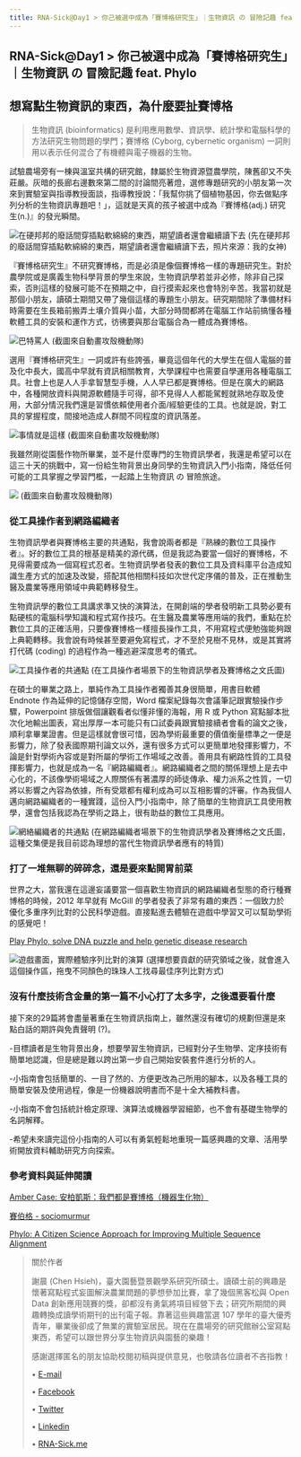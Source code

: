 ```yaml
---
title: RNA-Sick@Day1 > 你己被選中成為「賽博格研究生」｜生物資訊 の 冒險記趣 feat. Phylo
---
```


## RNA-Sick@Day1 > 你己被選中成為「賽博格研究生」｜生物資訊 の 冒險記趣 feat. Phylo
## 想寫點生物資訊的東西，為什麼要扯賽博格

> 生物資訊 (bioinformatics) 是利用應用數學、資訊學、統計學和電腦科學的方法研究生物問題的學門；賽博格 (Cyborg, cybernetic organism) 一詞則用以表示任何混合了有機體與電子機器的生物。

試驗農場旁有一棟與溫室共構的研究館，隸屬於生物資源暨農學院，陳舊卻又不失莊嚴。灰暗的長廊右邊數來第二間的討論間亮著燈，選修專題研究的小朋友第一次來到實驗室與指導教授面談，指導教授說：「我幫你挑了個植物基因，你去做點序列分析的生物資訊專題吧！」，這就是天真的孩子被選中成為『賽博格(adj.) 研究生(n.)』的發光瞬間。

![在硬邦邦的廢話間穿插點軟綿綿的東西，期望讀者還會繼續讀下去](https://res.cloudinary.com/rna-sick/image/upload/v1568639875/IT30/day1/70694789_689202381558661_702158811376386048_n_bjglvk.jpg)
(先在硬邦邦的廢話間穿插點軟綿綿的東西，期望讀者還會繼續讀下去，照片來源：我的女神)

『賽博格研究生』不研究賽博格，而是必須是像個賽博格一樣的專題研究生。對於農學院或是廣義生物科學背景的學生來說，生物資訊學若並非必修，除非自己探索，否則這樣的發展可能不在預期之中，自行摸索起來也會特別辛苦。我當初就是那個小朋友，讀碩士期間又帶了幾個這樣的專題生小朋友。研究期間除了準備材料時需要在生長箱前搬弄土壤介質與小苗，大部分時間都將在電腦工作站前搞懂各種軟體工具的安裝和運作方式，彷彿要與那台電腦合為一體成為賽博格。

![巴特罵人](https://res.cloudinary.com/rna-sick/image/upload/v1568639901/IT30/day1/Screen_Shot_2019-07-15_at_14.35.47_xiduxl.png)
(截圖來自動畫攻殼機動隊)

選用『賽博格研究生』一詞或許有些誇張，畢竟這個年代的大學生在個人電腦的普及化中長大，國高中早就有資訊相關教育，大學課程中也需要自學運用各種電腦工具。社會上也是人人手拿智慧型手機，人人早已都是賽博格。但是在廣大的網路中，各種開放資料與開源軟體隨手可得，卻不見得人人都能駕輕就熟地存取及使用，大部分情況我們還是習慣依賴使用者介面/經驗更佳的工具。也就是說，對工具的掌握程度，間接地造成人群間不同程度的資訊落差。

![事情就是這樣](https://res.cloudinary.com/rna-sick/image/upload/v1568647922/IT30/day1/Screen_Shot_2019-07-24_at_12.59.41_lnixqu.jpg)
(截圖來自動畫攻殼機動隊)

我雖然剛從園藝作物所畢業，並不是什麼專門的生物資訊學者，我還是希望可以在這三十天的挑戰中，寫一份給生物背景出身同學的生物資訊入門小指南，降低任何可能的工具掌握之學習門檻，一起踏上生物資訊 の 冒險旅途。

![](https://res.cloudinary.com/rna-sick/image/upload/v1568647931/IT30/day1/Screen_Shot_2019-07-25_at_17.39.37_fcmqey.png)
(截圖來自動畫攻殼機動隊)

### 從工具操作者到網路編織者

生物資訊學者與賽博格主要的共通點，我會說兩者都是『熟練的數位工具操作者』。好的數位工具的根基是精美的源代碼，但是我認為要當一個好的賽博格，不見得需要成為一個寫程式忍者。生物資訊學者發表的數位工具及資料庫平台造成知識生產方式的加速及改變，搭配其他相關科技如次世代定序儀的普及，正在推動生醫及農業等應用領域中典範轉移發生。

生物資訊學的數位工具講求準又快的演算法，在開創端的學者發明新工具勢必要有點硬核的電腦科學知識和程式寫作技巧。在生醫及農業等應用端的我們，重點在於數位工具的正確活用，只要像賽博格一樣擅長操作工具，不用寫程式便勉強能夠跟上典範轉移。我會說有時候甚至要避免寫程式，才不至於見樹不見林，或是其實將打代碼 (coding) 的過程作為一種逃避深度思考的儀式。

![工具操作者的共通點](https://res.cloudinary.com/rna-sick/image/upload/v1568647817/IT30/day1/Screen_Shot_2019-09-16_at_23.28.11_blenz3.png)
(在工具操作者場景下的生物資訊學者及賽博格之文氏圖)

在碩士的畢業之路上，單純作為工具操作者獨善其身很簡單，用書目軟體 Endnote 作為延伸的記憶儲存空間，Word 檔案紀錄每次會議筆記跟實驗操作步驟，Powerpoint 排版做個讓觀看者似懂非懂的海報，用 R 或 Python 寫點腳本批次化地輸出圖表，寫出厚厚一本可能只有口試委員跟實驗接續者會看的論文之後，順利拿畢業證書。但是這樣就會很可惜，因為學術最重要的價值衡量標準之一便是影響力，除了發表國際期刊論文以外，還有很多方式可以更簡單地發揮影響力，不論是針對學術內容或是對所屬的學術工作場域之改善。善用具有網路性質的工具發揮影響力，也就是成為一名『網路編織者』。網路編織者之間的關係理想上是去中心化的，不該像學術場域之人際關係有著濃厚的師徒傳承、權力派系之性質，一切將以影響之內容為依據，所有受眾都有權利成為可以互相影響的評審。作為我個人邁向網路編織者的一種實踐，這份入門小指南中，除了簡單的生物資訊工具使用教學，還會包括我認為在學術之路上，很有助益的數位工具應用。

![網絡編織者的共通點](https://res.cloudinary.com/rna-sick/image/upload/v1568647817/IT30/day1/Screen_Shot_2019-09-16_at_23.28.18_zm8xnw.png)
(在網路編織者場景下的生物資訊學者及賽博格之文氏圖，這種交集便是我目前認為理想的當代生物資訊學者應有的特質)

### 打了一堆無聊的碎碎念，還是要來點開胃前菜

世界之大，當我還在這邊妄議要當一個喜歡生物資訊的網路編織者型態的奇行種賽博格的時候，2012 年早就有 McGill 的學者發表了非常有趣的東西：一個致力於優化多重序列比對的公民科學遊戲。直接點進去體驗在遊戲中學習又可以幫助學術的感覺吧！

[Play Phylo, solve DNA puzzle and help genetic disease research](https://citizensciencegames.com/games/phylo/)

![遊戲畫面，實際體驗序列比對的演算](https://res.cloudinary.com/rna-sick/image/upload/v1568647816/IT30/day1/Screen_Shot_2019-09-16_at_23.26.59_v1l7bf.png)
(選擇想要貢獻的研究領域之後，就會進入這個操作區，拖曳不同顏色的珠珠人工找尋最佳序列比對方式)

### 沒有什麼技術含金量的第一篇不小心打了太多字，之後還要看什麼

接下來的29篇將會盡量著重在生物資訊指南上，雖然還沒有確切的規劃但還是來點白話的期許與免責聲明 (?)。

-目標讀者是生物背景出身，想要學習生物資訊，已經對分子生物學、定序技術有簡單地認識，但是總是難以跨出第一步自己開始安裝套件進行分析的人。

-小指南會包括簡單的、一目了然的、方便更改為己所用的腳本，以及各種工具的簡單安裝及使用過程，像是一份機器說明書而不是十全大補教科書。

-小指南不會包括統計檢定原理、演算法或機器學習細節，也不會有基礎生物學的名詞解釋。

-希望未來讀完這份小指南的人可以有勇氣輕鬆地重現一篇感興趣的文章、活用學術開放資料輔助研究方向探索。

### 參考資料與延伸閱讀

[Amber Case: 安柏凱斯：我們都是賽博格（機器生化物）](https://www.ted.com/talks/amber_case_we_are_all_cyborgs_now?language=zh-tw)

[賽伯格 - sociomurmur](https://sociomurmur.wordpress.com/tag/賽伯格/)

[Phylo: A Citizen Science Approach for Improving Multiple Sequence Alignment](https://www.ncbi.nlm.nih.gov/pmc/articles/PMC3296692/)

> 關於作者
> 
> 謝晨 (Chen Hsieh)，臺大園藝暨景觀學系研究所碩士。讀碩士前的興趣是懷著寫點程式妄圖解決農業問題的夢想參加比賽，拿了幾個黑客松與 Open Data 創新應用競賽的獎，卻都沒有勇氣將項目經營下去；研究所期間的興趣轉換成讀學術期刊的出刊電子報。靠著這些興趣當選 107 學年的臺大優秀青年，畢業後卻成了無業的實驗室居民。現在在農場旁的研究館辦公室寫點東西，希望可以跟世界分享生物資訊與園藝的樂趣！
> 
> 感謝選擇匿名的朋友協助校閱初稿與提供意見，也敬請各位讀者不吝指教！
> 
> • [E-mail](mailto:bendjamin101001@gmail.com)
> 
> • [Facebook](https://www.facebook.com/rna.sick)
> 
> • [Twitter](https://twitter.com/rna_sick)
> 
> • [Linkedin](https://www.linkedin.com/in/chen-hsieh-60235a140/)
> 
> • [RNA-Sick.me](http://RNA-Sick.me)
